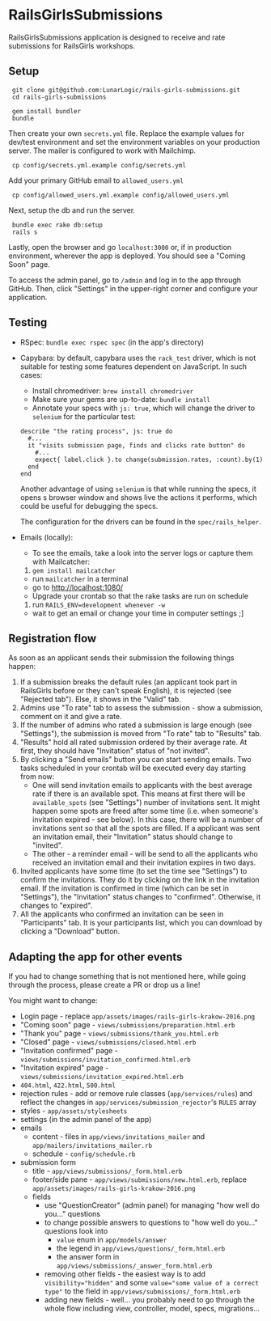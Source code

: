 # RailsGirlsSubmissions

 RailsGirlsSubmissions application is designed to receive and rate submissions for RailsGirls workshops.

## Setup
     git clone git@github.com:LunarLogic/rails-girls-submissions.git
     cd rails-girls-submissions

     gem install bundler
     bundle

   Then create your own `secrets.yml` file. Replace the example values for dev/test environment and set the environment variables on your production server. The mailer is configured to work with Mailchimp.

     cp config/secrets.yml.example config/secrets.yml

   Add your primary GitHub email to `allowed_users.yml`

     cp config/allowed_users.yml.example config/allowed_users.yml

   Next, setup the db and run the server.

     bundle exec rake db:setup
     rails s

   Lastly, open the browser and go `localhost:3000` or, if in production environment, wherever the app is deployed. You should see a "Coming Soon" page.

   To access the admin panel, go to `/admin` and log in to the app through GitHub.
   Then, click "Settings" in the upper-right corner and configure your application.

## Testing

* RSpec: ```bundle exec rspec spec``` (in the app's directory)

* Capybara: by default, capybara uses the `rack_test` driver, which is not suitable for testing some features dependent on JavaScript. In such cases:
  * Install chromedriver: `brew install chromedriver`
  * Make sure your gems are up-to-date: `bundle install`
  * Annotate your specs with `js: true`, which will change the driver to `selenium` for the particular test:

  ```
  describe "the rating process", js: true do
    #...  
    it "visits submission page, finds and clicks rate button" do
      #...
      expect{ label.click }.to change(submission.rates, :count).by(1)
    end
  end
  ```

  Another advantage of using `selenium` is that while running the specs, it opens s browser window and shows live the actions it performs, which could be useful for debugging the specs.

  The configuration for the drivers can be found in the `spec/rails_helper`.

* Emails (locally):
   * To see the emails, take a look into the server logs or capture them with Mailcatcher:
    1. `gem install mailcatcher`
    * run `mailcatcher` in a terminal
    * go to [http://localhost:1080/](http://localhost:1080/)
   * Upgrade your crontab so that the rake tasks are run on schedule
    1. run `RAILS_ENV=development whenever -w`
    * wait to get an email or change your time in computer settings ;]


## Registration flow
As soon as an applicant sends their submission the following things happen:
 1. If a submission breaks the default rules (an applicant took part in RailsGirls before or they can't speak English), it is rejected (see "Rejected tab"). Else, it shows in the "Valid" tab.
 2. Admins use "To rate" tab to assess the submission - show a submission, comment on it and give a rate.
 3. If the number of admins who rated a submission is large enough (see "Settings"), the submission is moved from "To rate" tab to "Results" tab.
 4. "Results" hold all rated submission ordered by their average rate. At first, they should have "Invitation" status of "not invited".
 5. By clicking a "Send emails" button you can start sending emails. Two tasks scheduled in your crontab will be executed every day starting from now:
    * One will send invitation emails to applicants with the best average rate if there is an available spot. This means at first there will be `available_spots` (see "Settings") number of invitations sent. It might happen some spots are freed after some time (i.e. when someone's invitation expired - see below). In this case, there will be a number of invitations sent so that all the spots are filled. If a applicant was sent an invitation email, their "Invitation" status should change to "invited".
    * The other - a reminder email - will be send to all the applicants who received an invitation email and their invitation expires in two days. 
 6. Invited applicants have some time (to set the time see "Settings") to confirm the invitations. They do it by clicking on the link in the invitation email. If the invitation is confirmed in time (which can be set in "Settings"), the "Invitation" status changes to "confirmed". Otherwise, it changes to "expired".
 7. All the applicants who confirmed an invitation can be seen in "Participants" tab. It is your participants list, which you can download by clicking a "Download" button.

## Adapting the app for other events
If you had to change something that is not mentioned here, while going through the process, please create a PR or drop us a line!

You might want to change:
  * Login page - replace `app/assets/images/rails-girls-krakow-2016.png`
  * "Coming soon" page - `views/submissions/preparation.html.erb`
  * "Thank you" page - `views/submissions/thank_you.html.erb`
  * "Closed" page - `views/submissions/closed.html.erb`
  * "Invitation confirmed" page - `views/submissions/invitation_confirmed.html.erb`
  * "Invitation expired" page - `views/submissions/invitation_expired.html.erb`
  * `404.html`, `422.html`, `500.html`
  * rejection rules - add or remove rule classes (`app/services/rules`) and reflect the changes in `app/services/submission_rejector`'s `RULES` array
  * styles - `app/assets/stylesheets`
  * settings (in the admin panel of the app)
  * emails
    * content - files in `app/views/invitations_mailer` and `app/mailers/invitations_mailer.rb`
    * schedule - `config/schedule.rb`
  * submission form
    * title - `app/views/submissions/_form.html.erb`
    * footer/side pane - `app/views/submissions/new.html.erb`, replace `app/assets/images/rails-girls-krakow-2016.png`
    * fields
      * use "QuestionCreator" (admin panel) for managing "how well do you..." questions
      * to change possible answers to questions to "how well do you..." questions look into
        * `value` enum in `app/models/answer`
        * the legend in `app/views/questions/_form.html.erb`
        * the answer form in `app/views/submissions/_answer_form.html.erb`
      * removing other fields - the easiest way is to add `visibility="hidden"` and some `value="some value of a correct type"` to the field in `app/views/submissions/_form.html.erb`
      * adding new fields - well... you probably need to go through the whole flow including view, controller, model, specs, migrations...

